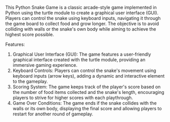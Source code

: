 
This Python Snake Game is a classic arcade-style game implemented in Python using the turtle module to create a graphical user interface (GUI). Players can control the snake using keyboard inputs, navigating it through the game board to collect food and grow longer. The objective is to avoid colliding with walls or the snake's own body while aiming to achieve the highest score possible.

Features:
1) Graphical User Interface (GUI): The game features a user-friendly graphical interface created with the turtle module, providing an immersive gaming experience.
2) Keyboard Controls: Players can control the snake's movement using keyboard inputs (arrow keys), adding a dynamic and interactive element to the gameplay.
3) Scoring System: The game keeps track of the player's score based on the number of food items collected and the snake's length, encouraging players to strive for higher scores with each playthrough.
4) Game Over Conditions: The game ends if the snake collides with the walls or its own body, displaying the final score and allowing players to restart for another round of gameplay.
